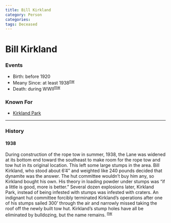 ```yaml
---
title: Bill Kirkland
category: Person
categories:
tags: Deceased
---
```

# Bill Kirkland
### Events
- Birth: before 1920
- Meany Since: at least 1938<sup>[nw][]</sup>
- Death: during WWII<sup>[mw][]</sup>

### Known For
- [Kirkland Park](/Run/Kirkland-Park)

---
### History
#### 1938
During construction of the rope tow in summer, 1938, the Lane was widened at its bottom end toward the southeast to make room for the rope tow and tow hut in its original location. This left some large stumps in the area. Bill Kirkland, who stood about 6’4” and weighted like 240 pounds decided that dynamite was the answer. The hut committee wouldn’t buy him any, so Kirkland bought his own. His theory in loading powder under stumps was “if a little is good, more is better.” Several dozen explosions later, Kirkland Park, instead of being infested with stumps was infested with craters. An indignant hut committee forcibly terminated Kirkland’s operations after one of his stumps sailed 300’ through the air and narrowly missed taking the roof off the newly built tow hut. Kirkland’s stump holes have all be eliminated by bulldozing, but the name remains. <sup>[nw][]</sup>

[mw]: Names-2009
[nw]: Names-Walt "Meany Names by Walter Little, 1984"

